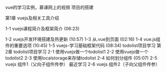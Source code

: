 vue的学习实例，慕课网上的视频
项目的搭建

 第1章 vuejs及相关工具介绍

 1-1 vuejs课程简介及框架简介 (06:23)

 1-2 vuejs开发环境搭建及热更新 (10:57)
 1-3 从.vue到页面 (02:16)
 1-4 vue.js组件的重要选项 (10:45)
 1-5 vuejs-学习基础框架代码 (08:34)
todolist项目学习
 第2章 todolist项目学习
 2-1 使用vuejs做一个todolist1
 2-2 使用vuejs做一个todolist2
 2-3 使用localstorage来存储todolist
 2-4 如何划分组件 (05:07)
 2-5 vuejs 组件1（父向子组件传参）
最近学习
 2-6 vuejs 组件2（子向父组件传参）
